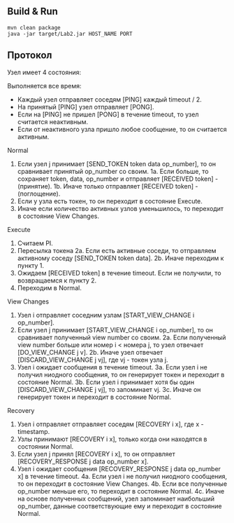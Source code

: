 ## Build & Run
    mvn clean package
    java -jar target/Lab2.jar HOST_NAME PORT

## Протокол
Узел имеет 4 состояния:

Выполняется все время:
* Каждый узел отправляет соседям [PING] каждый timeout / 2.
* На принятый [PING] узел отправляет [PONG].
* Если на [PING] не пришел [PONG] в течение timeout, то узел считается неактивным.
* Если от неактивного узла пришло любое сообщение, то он считается активным.

Normal
1. Если узел j принимает [SEND_TOKEN token data op_number], то он сравнивает принятый op_number со своим.
	1a. Если больше, то сохраняет token, data, op_number и отправляет [RECEIVED token] - (принятие).
	1b. Иначе только отправляет [RECEIVED token] - (поглощение).
2. Если у узла есть токен, то он переходит в состояние Execute.
2. Иначе если количество активных узлов уменьшилось, то переходит в состояние View Changes.

Execute
1. Считаем PI.
2. Пересылка токена
	2a. Если есть активные соседи, то отправляем активному соседу [SEND_TOKEN token data].
	2b. Иначе переходим к пункту 1.
3. Ожидаем [RECEIVED token] в течение timeout. Если не получили, то возвращаемся к пункту 2.
3. Переходим в Normal.

View Changes
1. Узел i отправляет соседним узлам [START_VIEW_CHANGE i op_number].
2. Если узел j принимаeт [START_VIEW_CHANGE i op_number], то он сравнивает полученный view number со своим.
	2а. Если полученный view number больше или номер i < номера j, то узел отвечает [DO_VIEW_CHANGE j v].
	2b. Иначе узел отвечает [DISCARD_VIEW_CHANGE j vj], где vj - токен узла j.
3. Узел i ожидает сообщения в течение timeout.
	3а. Если узел i не получил ниодного сообщения, то он генерирует токен и переходит в состояние Normal.
	3b. Если узел i принимает хотя бы один [DISCARD_VIEW_CHANGE j vj], то запоминает vj.
	3с. Иначе он генерирует токен и переходит в состояние Normal.

Recovery
1. Узел i отправляет отправляет соседям [RECOVERY i x], где x - timestamp.
2. Узлы принимают [RECOVERY i x], только когда они находятся в состоянии Normal. 
3. Если узел j принял [RECOVERY i x], то он отправляет [RECOVERY_RESPONSE j data op_number x].
4. Узел i ожидает сообщения [RECOVERY_RESPONSE j data op_number x] в течение timeout. 
	4а. Если узел i не получил ниодного сообщения, то он переходит в состояние View Changes.
	4b.	Если все полученные op_number меньше его, то переходит в состояние Normal.
	4c. Иначе на основе полученных сообщений, узел запоминает наибольший op_number, данные соответствующие ему и переходит в состояние Normal.